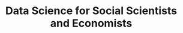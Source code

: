 ---
id: "wiso-ds" # nochmal überlegen
method: "Vorlesung und Übung"
institution: "Fakultät für Wirtschafts- und Sozialwissenschaften"
title: "Data Science for Social Scientists and Economists"
title_project:
title_short: "WiSo Data Science"
period: "Apr 23 ­­- Mar 24 (12 months)"
foerderlinie: "Fachspezifische Data Literacy"
round: "2"
filter: "2"
lecture2go: "71157"
uhh_url: "https://www.hcl.uni-hamburg.de/ddlitlab/data-literacy-lehrlabor/zweite-foerderrunde/10-wiso-data-science.html"
contributors: "Victoria Hünewaldt, Lisa Wegner"
mentor: "Prof. Dr. Ulrich Fritsche, Max Weinig"
quote: "Universitäre Kurse sind dringend nötig. Sie können Studierende in die Lage versetzen, in einer durch Digitalität geprägten Welt, gesellschaftliche und wirtschaftliche Veränderungen zu verstehen und aktiv zu gestalten."
text: |
    ### Das Projekt WiSo Data Science

    Ziel des Projekts ist, Studierenden der Sozialökonomie Data Science näherzubringen. In einem hybriden Kurs sollen sie theoretisches und praktisches Wissen über Regressions- und Klassifikationsverfahren erlernen. Die hybride Vorlesung wird durch Code-Beispiele ergänzt, sodass bereits hier "hands-on" Wissen vermittelt wird. In der rein digitalen Übung wird das erworbene Wissen durch kleine Übungsaufgaben praktisch angewendet. Die Studierenden arbeiten kollaborativ in Kleingruppen mit JupyterHub und dokumentieren ihre Ergebnisse in Quarto, erlernen Projektdokumentation und erwerben Wissen via Pair-Programming.

    Zwei Übungsleiterinnen und fünf Tutor:innen unterstützen die Studierenden. Die Übungsleiterinnen bereiten das Material vor und geben eine Einführung, während die Tutor:innen die Gruppen unterstützen. Lösungen werden im Plenum besprochen.

    Ziele des Kurses sind es, Unsicherheiten im Umgang mit Daten abzubauen und das Programmieren mit R anhand fachnaher Beispiele zu vermitteln. Nach Abschluss sollen die Studierenden selbstständig Datenanalysen für eigene Forschungsprojekte durchführen können. Zusätzlich bereitet der Kurs auf kollaboratives Arbeiten vor und ermutigt zur gemeinsamen Problemlösung.

    ### Rückblick und Ergebnisse

    Folgende zentrale Ergebnisse wurden erreicht: Eine Einführung in die praktische Bedeutung von Daten, statistischen/machine learning-Methoden und "Big Data" für wirtschafts- und sozialwissenschaftliche Fragen. Darauf folgte eine grundlegende Einführung in die Programmierung mit R, was den Studierenden ermöglicht, eigenständig kleinere Forschungsprojekte zu erstellen und den Code anderer Forschender nachzuvollziehen. Sie erlernten ein Spektrum von Data-Science-Methoden, einschließlich Datentransformationen, Visualisierung und einfachen Methoden des statistischen Lernens, wobei der Fokus auf "supervised learning" lag.

    Grundlegende Ideen zu in-sample/out-of-sample Prognose- bzw. Klassifikationsperformance sowie das Problem der Dimensionsreduktion (z.B. bei Lasso- und Ridge-Modellen oder Pruning von Regressionsbäumen) wurden behandelt. Praktische Programmiererfahrung wurde an konkreten Beispielen aus der Sozial- und Wirtschaftswissenschaft vermittelt. Quarto-Präsentationen in der Vorlesung erklärten parallel zu theoretischen Konzepten die Umsetzung mit Code-Snippets, die als Basis für eigene Analysen in den Übungen dienten.

    Die Erstellung von Grafiken und das theoretische Wissen über Design-Prinzipien für Datenvisualisierungen wurden praktisch und theoretisch erlernt, wichtig für die Nutzung empirischer Daten in Studien- und Abschlussarbeiten. Studierende wurden zudem für Prinzipien von Open Science und Reproduzierbarkeit sensibilisiert. Zwei Praxisvorträge von Absolvent:innen des Fachbereichs Sozialökonomie boten Einblicke in berufliche Entwicklungsmöglichkeiten im Bereich Data Science und trugen zur Berufsfeldorientierung bei.

    ### Tipps von Lehrenden für Lehrende

    Durch die Vorlesung gab es eine verstärkte Nutzung von Quarto (Slides) mit der Einbindung von Code-Snippets und Erfahrungen mit Quarto als didaktischem Tool. Durch das Online-Tutorium ergab sich eine intensivere Auseinandersetzung und didaktische Weiterentwicklung mit den Tools in Zoom (Breakout-Räume, Umfragen). Durch das neue Lehrkonzept mit Kleingruppenarbeit konnten die didaktischen Kompetenzen bei der Unterstützung von Kleingruppen erweitert werden. Darüber hinaus wurden intensiv die Möglichkeiten von OpenOlat und JupyterHub zum kollaborativen Arbeiten erprobt.

    Insgesamt konnten alle Lehrpersonen von der Nutzung von Quarto in Lehrveranstaltungen profitieren, insbesondere durch umfassende Code-Dokumentation, die Erstellung von Slides und Klausuren. Darüber hinaus wurden Erfahrungen im Umgang mit und der Einbeziehung von Tutor:innen im digitalen Raum erworben.

image: "https://www.hcl.uni-hamburg.de/16954251/stable-diffusion-data-visualisation-94e896d544a778c9df6da1c6d6aa5efeb3de405f.jpg"
image_credit: "Scott Graham / unsplash"
link_external:
stine: "WiSe 2023/24:  Vorlesung & Übung https://www.stine.uni-hamburg.de/scripts/mgrqispi.dll?APPNAME=CampusNet&PRGNAME=COURSEDETAILS&ARGUMENTS=-N000000000000001,-N000605,-N0,-N387135210033408,-N387135210033409,-N0,-N0,-N3,-AxSiwVNRtcg5kv-WKWQLbeZl6muH54D6pYYLCYSoLmUDdxDNtQMpAYWWhQdZCWuP7Hf99cQUkOWULfIPmCY7j4U5ZrgRh4Yl9xQl64zA8Yo5MxgUlPMLzffGgVDGdmq5QV-R9fqU9QDRCmupkeZPsOD6W7NyFPdoVQMBwmUHHfIPScjH-4ILCfZ5fxoPd7umhRjLUVBwhPfWvWZWTPZn-RuPCrqFZmomYQYLICQLHYYZWPfaAVQ5oPSpQvBUMVURHQgHVWd5NVB5lWDlZeUPDQqmFOzmjONUgeDUbHgoV4kZbfBedHBLteNyjfoKPRBRLcMPA3vNwQo5QeZUgPUn63uotHzGZOUpxmqyZxYmQ7-LQeuAgWQoNfILz7WU0RbZ73Sml7-pgefLIcYGFmMW8RMUyfj5frD5xWNZoxWKeWBKo3SAbRqKIcuUIxUUHcuAYxYcwefAHxZWZ3YHpQoLuHjFZPfL6PuWMRMU0cBytfBmqvBwteDR5WIHL3zAXOzPqxWoNCWUZ4QPQOIVdRUPgfSAH7ZmZxUcFeNKEHYaAvuRYPYBAVZBN7MR8HzAIRSadrq5BmBm9HfPfPNHCHg5F4WmHQgPe4qwQRfUZRdWQCYUCxuV-xULHcIpdeY5aedHTRW5lPf5PcqR8OzZYRIUycj5dcjATRIP04gL-VU5wQZftQgWJxU5jRdWYmfmNRgpWfY5hfzoUWfLMxzwSvqZWHNWyQYZWfYwpWMRzQNGZYoLg7qLScMLjOuU5WYGfxDGQ"
---